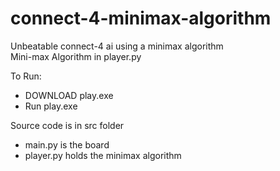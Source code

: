 # connect-4-minimax-algorithm
Unbeatable connect-4 ai using a minimax algorithm <br>
Mini-max Algorithm in player.py <br>

To Run: <br>
- DOWNLOAD play.exe <br>
- Run play.exe <br>

Source code is in src folder <br>
- main.py is the board <br>
- player.py holds the minimax algorithm <br>
